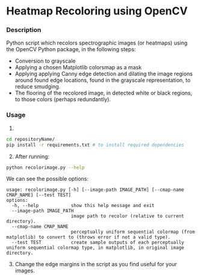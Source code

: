 # Heatmap Recoloring using OpenCV 

### Description
Python script which recolors spectrographic images (or heatmaps) using the OpenCV Python package, in the following steps:
- Conversion to grayscale
- Applying a chosen Matplotlib colorsmap as a mask
- Applying applying Canny edge detection and dilating the image regions around found edge locations, found in the grayscale representation, to reduce smudging.
- The flooring of the recolored image, in detected white or black regions, to those colors (perhaps redundantly).

### Usage
1. 
```bash
cd repositoryName/
pip install -r requirements.txt # to install required dependencies
```

2. After running:
```bash
python recolorimage.py --help
```
We can see the possible options:
```
usage: recolorimage.py [-h] [--image-path IMAGE_PATH] [--cmap-name CMAP_NAME] [--test TEST]
options:
  -h, --help            show this help message and exit
  --image-path IMAGE_PATH
                        image path to recolor (relative to current directory).
  --cmap-name CMAP_NAME
                        perceptually uniform sequential colormap (from matplotlib) to convert to (throws error if not a valid type).
  --test TEST           create sample outputs of each perceptually uniform sequential colormap type, in matplotlib, in original image directory.
```
3. Change the edge margins in the script as you find useful for your images.
